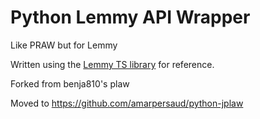 # Python Lemmy API Wrapper
Like PRAW but for Lemmy

Written using the [Lemmy TS library](https://github.com/LemmyNet/lemmy-js-client) for reference.

Forked from benja810's plaw

Moved to https://github.com/amarpersaud/python-jplaw
